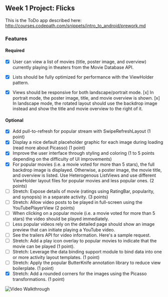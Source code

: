 ## Week 1 Project: Flicks

This is the ToDo app described here: http://courses.codepath.com/snippets/intro_to_android/prework.md

### Features

#### Required
- [x] User can view a list of movies (title, poster image, and overview) currently playing in theaters from the Movie Database API.
- [x] Lists should be fully optimized for performance with the ViewHolder pattern.
- [x] Views should be responsive for both landscape/portrait mode.
	[x] In portrait mode, the poster image, title, and movie overview is shown.
	[x] In landscape mode, the rotated layout should use the backdrop image instead and show the title and movie overview to the right of it.


#### Optional

- [x] Add pull-to-refresh for popular stream with SwipeRefreshLayout (1 point)
- [x] Display a nice default placeholder graphic for each image during loading (read more about Picasso) (1 point)
- [x] Improve the user interface through styling and coloring (1 to 5 points depending on the difficulty of UI improvements)
- [x] For popular movies (i.e. a movie voted for more than 5 stars), the full backdrop image is displayed. Otherwise, a poster image, the movie title, and overview is listed. Use Heterogenous ListViews and use different ViewHolder layout files for popular movies and less popular ones. (2 points)
- [ ] Stretch: Expose details of movie (ratings using RatingBar, popularity, and synopsis) in a separate activity. (3 points)
- [ ] Stretch: Allow video posts to be played in full-screen using the YouTubePlayerView (2 points)
- [ ] When clicking on a popular movie (i.e. a movie voted for more than 5 stars) the video should be played immediately.
- [ ] Less popular videos rely on the detailed page should show an image preview that can initiate playing a YouTube video.
- [ ] See the trailers API for video information. Here's a sample request.
- [ ] Stretch: Add a play icon overlay to popular movies to indicate that the movie can be played (1 point).
- [ ] Stretch: Leverage the data binding support module to bind data into one or more activity layout templates. (1 point)
- [ ] Stretch: Apply the popular ButterKnife annotation library to reduce view boilerplate. (1 point)
- [x] Stretch: Add a rounded corners for the images using the Picasso transformations. (1 point)

![Video Walkthrough](something.gif)
